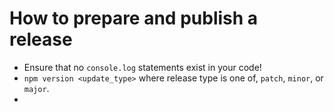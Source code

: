 # How to prepare and publish a release

- Ensure that no `console.log` statements exist in your code!
- `npm version <update_type>` where release type is one of, `patch`, `minor`, or `major`.
- 
